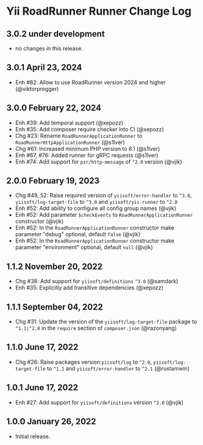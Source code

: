 # Yii RoadRunner Runner Change Log

## 3.0.2 under development

- no changes in this release.

## 3.0.1 April 23, 2024

- Enh #82: Allow to use RoadRunner version 2024 and higher (@viktorprogger)

## 3.0.0 February 22, 2024

- Enh #39: Add temporal support (@xepozz)
- Enh #35: Add composer require checker into CI (@xepozz)
- Chg #23: Rename `RoadRunnerApplicationRunner` to `RoadRunnerHttpApplicationRunner` (@s1lver)
- Chg #61: Increased minimum PHP version to 8.1 (@s1lver)
- Enh #67, #76: Added runner for gRPC requests (@s1lver)
- Enh #74: Add support for `psr/http-message` of `^2.0` version (@vjik)

## 2.0.0 February 19, 2023

- Chg #49, 52: Raise required version of `yiisoft/error-handler` to `^3.0`, `yiisoft/log-target-file` to `^3.0`
  and `yiisoft/yii-runner` to `^2.0` 
- Enh #52: Add ability to configure all config group names (@vjik)
- Enh #52: Add parameter `$checkEvents` to `RoadRunnerApplicationRunner` constructor (@vjik)
- Enh #52: In the `RoadRunnerApplicationRunner` constructor make parameter "debug" optional, default `false` (@vjik)
- Enh #52: In the `RoadRunnerApplicationRunner` constructor make parameter "environment" optional,
  default `null` (@vjik)

## 1.1.2 November 20, 2022

- Chg #38: Add support for `yiisoft/definitions` `^3.0` (@samdark)
- Enh #35: Explicitly add transitive dependencies (@xepozz)

## 1.1.1 September 04, 2022

- Chg #31: Update the version of the `yiisoft/log-target-file` package to `^1.1|^2.0` in the `require` section of 
  `composer.json` (@razonyang)

## 1.1.0 June 17, 2022

- Chg #26: Raise packages version:`yiisoft/log` to `^2.0`, `yiisoft/log-target-file` to `^1.1` and
  `yiisoft/error-handler` to `^2.1` (@rustamwin)

## 1.0.1 June 17, 2022

- Enh #27: Add support for `yiisoft/definitions` version `^2.0` (@vjik)

## 1.0.0 January 26, 2022

- Initial release.
